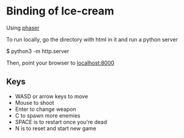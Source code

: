 # Binding of Ice-cream

Using [phaser](phaser.io)

To run locally, go the directory with html in it and run a python server

  $ python3 -m http.server

Then, point your browser to [localhost:8000](http://localhost:8000)

## Keys

  * WASD or arrow keys to move
  * Mouse to shoot
  * Enter to change weapon
  * C to spawn more enemies
  * SPACE is to restart once you're dead
  * N is to reset and start new game
